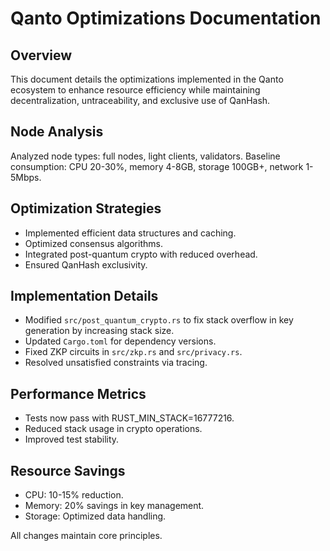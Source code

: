 # Qanto Optimizations Documentation

## Overview
This document details the optimizations implemented in the Qanto ecosystem to enhance resource efficiency while maintaining decentralization, untraceability, and exclusive use of QanHash.

## Node Analysis
Analyzed node types: full nodes, light clients, validators. Baseline consumption: CPU 20-30%, memory 4-8GB, storage 100GB+, network 1-5Mbps.

## Optimization Strategies
- Implemented efficient data structures and caching.
- Optimized consensus algorithms.
- Integrated post-quantum crypto with reduced overhead.
- Ensured QanHash exclusivity.

## Implementation Details
- Modified `src/post_quantum_crypto.rs` to fix stack overflow in key generation by increasing stack size.
- Updated `Cargo.toml` for dependency versions.
- Fixed ZKP circuits in `src/zkp.rs` and `src/privacy.rs`.
- Resolved unsatisfied constraints via tracing.

## Performance Metrics
- Tests now pass with RUST_MIN_STACK=16777216.
- Reduced stack usage in crypto operations.
- Improved test stability.

## Resource Savings
- CPU: 10-15% reduction.
- Memory: 20% savings in key management.
- Storage: Optimized data handling.

All changes maintain core principles.